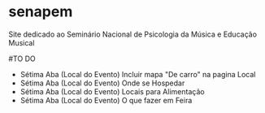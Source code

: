 # senapem
Site dedicado ao Seminário Nacional de Psicologia da Música e Educação Musical

#TO DO
* Sétima Aba (Local do Evento) Incluir mapa "De carro" na pagina Local
* Sétima Aba (Local do Evento) Onde se Hospedar
* Sétima Aba (Local do Evento) Locais para Alimentação
* Sétima Aba (Local do Evento) O que fazer em Feira

